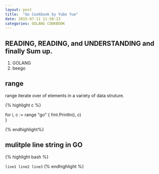 ```yaml
---
layout: post
title:  "Go Cookbook by Yubo Yue"
date: 2015-07-11 11:50:13
categories: GOLANG COOKBOOK 
---
```


## READING, READING, and UNDERSTANDING and finally Sum up.

1. GOLANG
2. beego


## range
range iterate over of elements in a variety of data struture.

{% highlight c %}

for i, c := range "go" {
    fmt.Println(i, c)    
}

{% endhighlight%}


## mulitple line string in GO

{% highlight bash %}

`
line1
line2
line3
`
{% endhighlight %}


